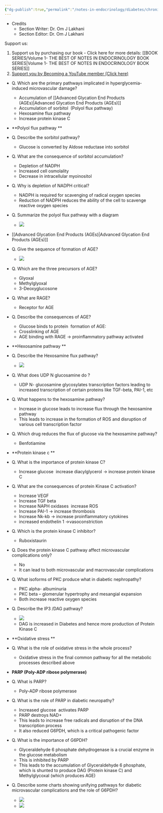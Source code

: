 ```yaml
---
{"dg-publish":true,"permalink":"/notes-in-endocrinology/diabetes/chronic-complications-of-diabetes/pathogenesis-of-microvascular-complications-in-diabetes/"}
---
```



- Credits
	- Section Writer: Dr. Om J Lakhani
	- Section Editor: Dr. Om J Lakhani

Support us:
1. Support us by purchasing our book - Click here for more details: [[BOOK SERIES/Volume 1- THE BEST OF NOTES IN ENDOCRINOLOGY BOOK SERIES\|Volume 1- THE BEST OF NOTES IN ENDOCRINOLOGY BOOK SERIES]]
2. [Support you by Becoming a YouTube member (Click here)](https://www.youtube.com/channel/UC6zQSf7dLDqfQOeM4mNUBTQ/join)
 

- Q. Which are the primary pathways implicated in hyperglycemia-induced microvascular damage?
    - Accumulation of [[Advanced Glycation End Products (AGEs)\|Advanced Glycation End Products (AGEs)]] 
    - Accumulation of sorbitol  (Polyol flux pathway)
    - Hexosamine flux pathway
    - Increase protein kinase C


- **Polyol flux pathway **
- Q. Describe the sorbitol pathway?
    - Glucose is converted by Aldose reductase into sorbitol


- Q. What are the consequence of sorbitol accumulation?
    - Depletion of NADPH
    - Increased cell osmolality
    - Decrease in intracellular myoinositol


- Q. Why is depletion of NADPH critical?
    - NADPH is required for scavenging of radical oxygen species
    - Reduction of NADPH reduces the ability of the cell to scavenge reactive oxygen species


- Q. Summarize the polyol flux pathway with a diagram 
    - ![](https://firebasestorage.googleapis.com/v0/b/firescript-577a2.appspot.com/o/imgs%2Fapp%2FMedical_learning%2FZeoDpbo2Tn.JPG?alt=media&token=4540cc91-27ff-4ac8-9cac-98df1b4f140b)
- [[Advanced Glycation End Products (AGEs)\|Advanced Glycation End Products (AGEs)]]


- Q. Give the sequence of formation of AGE?
    - ![](https://firebasestorage.googleapis.com/v0/b/firescript-577a2.appspot.com/o/imgs%2Fapp%2FMedical_learning%2F7tQO9IZpi_.JPG?alt=media&token=9a8196b6-879e-452a-b6c2-52c1e1277250)


- Q. Which are the three precursors of AGE?
    - Glyoxal
    - Methylglyoxal
    - 3-Deoxyglucosone


- Q. What are RAGE?
    - Receptor for AGE


- Q. Describe the consequences of AGE?
    - Glucose binds to protein  formation of AGE:
    - Crosslinking of AGE
    - AGE binding with RAGE → proinflammatory pathway activated


- **Hexosamine pathway **


- Q. Describe the Hexosamine flux pathway?
    - ![](https://firebasestorage.googleapis.com/v0/b/firescript-577a2.appspot.com/o/imgs%2Fapp%2FMedical_learning%2Foo223Y69HF.JPG?alt=media&token=b06a7649-7ceb-47fc-ba2a-49b50e986307)


- Q. What does UDP N glucosamine do ?
    - UDP N- glucosamine glycosylates transcription factors leading to increased transcription of certain proteins like TGF-beta, PAI-1, etc


- Q. What happens to the hexosamine pathway?
    - Increase in glucose leads to increase flux through the hexosamine pathway
    - This leads to increase in the formation of ROS and disruption of various cell transcription factor


- Q. Which drug reduces the flux of glucose via the hexosamine pathway?
    - Benfotiamine


- **Protein kinase c **


- Q. What is the importance of protein kinase C?
    - Increase glucose  increase diacylglycerol → increase protein kinase C


- Q. What are the consequences of protein Kinase C activation?
    - Increase VEGF
    - Increase TGF beta
    - Increase NAPH oxidases  increase ROS
    - Increase PAI-1 → increase thrombosis
    - Increase Nk-kb → increase proinflammatory cytokines
    - increased endothelin 1 →vasoconstriction


- Q. Which is the protein kinase C inhibitor?
    - Ruboxistaurin


- Q. Does the protein kinase C pathway affect microvascular complications only?
    - No
    - It can lead to both microvascular and macrovascular complications


- Q. What isoforms of PKC produce what in diabetic nephropathy?
    - PKC alpha- albuminuria
    - PKC beta – glomerular hypertrophy and mesangial expansion
    - Both increase reactive oxygen species


- Q. Describe the IP3 /DAG pathway?
    - ![](https://firebasestorage.googleapis.com/v0/b/firescript-577a2.appspot.com/o/imgs%2Fapp%2FMedical_learning%2FO5X-1IsNqC.JPG?alt=media&token=1794a567-e4e8-4063-aff9-8fa15ff3938f)
    - DAG is increased in Diabetes and hence more production of Protein Kinase C


- **Oxidative stress **


- Q. What is the role of oxidative stress in the whole process?
    - Oxidative stress in the final common pathway for all the metabolic processes described above


- **PARP (Poly-ADP ribose polymerase)**


- Q. What is PARP?
    - Poly-ADP ribose polymerase


- Q. What is the role of PARP in diabetic neuropathy?
    - Increased glucose  activates PARP
    - PARP destroys NAD+
    - This leads to increase free radicals and disruption of the DNA transcription process
    - It also reduced G6PDH, which is a critical pathogenic factor


- Q. What is the importance of G6PDH?
    - Glyceraldehyde 6 phosphate dehydrogenase is a crucial enzyme in the glucose metabolism
    - This is inhibited by PARP
    - This leads to the accumulation of Glyceraldehyde 6 phosphate, which is shunted to produce DAG (Protein kinase C) and Methylglycoxal (which produces AGE)


- Q. Describe some charts showing unifying pathways for diabetic microvascular complications and the role of G6PDH?
    - ![](https://firebasestorage.googleapis.com/v0/b/firescript-577a2.appspot.com/o/imgs%2Fapp%2FMedical_learning%2FO31qDBnJuY.png?alt=media&token=0befc803-9cfc-4958-a234-e988e54633a3)
    - ![](https://firebasestorage.googleapis.com/v0/b/firescript-577a2.appspot.com/o/imgs%2Fapp%2FMedical_learning%2F7WT907IdvV.png?alt=media&token=f9d61c28-2c08-4b82-acbd-56e80bca2661)
